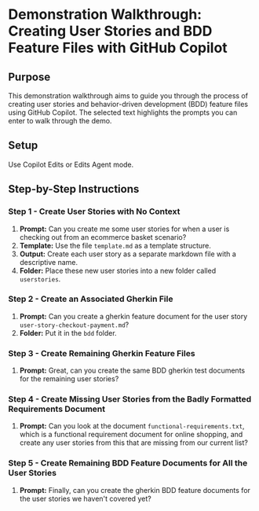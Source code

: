 # Demonstration Walkthrough: Creating User Stories and BDD Feature Files with GitHub Copilot

## Purpose
This demonstration walkthrough aims to guide you through the process of creating user stories and behavior-driven development (BDD) feature files using GitHub Copilot. The selected text highlights the prompts you can enter to walk through the demo.

## Setup
Use Copilot Edits or Edits Agent mode.

## Step-by-Step Instructions

### Step 1 - Create User Stories with No Context
1. **Prompt:** Can you create me some user stories for when a user is checking out from an ecommerce basket scenario?
2. **Template:** Use the file `template.md` as a template structure.
3. **Output:** Create each user story as a separate markdown file with a descriptive name.
4. **Folder:** Place these new user stories into a new folder called `userstories`.

### Step 2 - Create an Associated Gherkin File
1. **Prompt:** Can you create a gherkin feature document for the user story `user-story-checkout-payment.md`?
2. **Folder:** Put it in the `bdd` folder.

### Step 3 - Create Remaining Gherkin Feature Files
1. **Prompt:** Great, can you create the same BDD gherkin test documents for the remaining user stories?

### Step 4 - Create Missing User Stories from the Badly Formatted Requirements Document
1. **Prompt:** Can you look at the document `functional-requirements.txt`, which is a functional requirement document for online shopping, and create any user stories from this that are missing from our current list?

### Step 5 - Create Remaining BDD Feature Documents for All the User Stories
1. **Prompt:** Finally, can you create the gherkin BDD feature documents for the user stories we haven't covered yet?